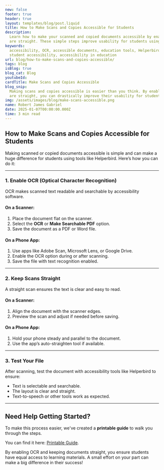 ```yaml
---
new: false
footer: true
header: true
layout: templates/blog/post.liquid
title: How to Make Scans and Copies Accessible for Students
description:
  Learn how to make your scanned and copied documents accessible by enabling OCR and ensuring they
  are straight. These simple steps improve usability for students using tools like Helperbird.
keywords:
  accessibility, OCR, accessible documents, education tools, Helperbird, document scanning tips,
  student accessibility, accessibility in education
url: blog/how-to-make-scans-and-copies-accessible/
tags: blog
isBlog: true
blog_cat: Blog
youtubeId: 
cardTitle: Make Scans and Copies Accessible
blog_snip:
  Making scans and copies accessible is easier than you think. By enabling OCR and ensuring documents
  are straight, you can drastically improve their usability for students using accessibility tools.
img: /assets/images/blog/make-scans-accessible.png
name: Robert James Gabriel
date: 2025-01-07T00:00:00.000Z
time: 3 min read
---
```


## How to Make Scans and Copies Accessible for Students

Making scanned or copied documents accessible is simple and can make a huge difference for students using tools like Helperbird. Here’s how you can do it:

---

### 1. Enable OCR (Optical Character Recognition)

OCR makes scanned text readable and searchable by accessibility software.  

#### **On a Scanner:**  
1. Place the document flat on the scanner.  
2. Select the **OCR** or **Make Searchable PDF** option.  
3. Save the document as a PDF or Word file.  

#### **On a Phone App:**  
1. Use apps like Adobe Scan, Microsoft Lens, or Google Drive.  
2. Enable the OCR option during or after scanning.  
3. Save the file with text recognition enabled.  

---

### 2. Keep Scans Straight  

A straight scan ensures the text is clear and easy to read.  

#### **On a Scanner:**  
1. Align the document with the scanner edges.  
2. Preview the scan and adjust if needed before saving.  

#### **On a Phone App:**  
1. Hold your phone steady and parallel to the document.  
2. Use the app’s auto-straighten tool if available.  

---

### 3. Test Your File  

After scanning, test the document with accessibility tools like Helperbird to ensure:  
- Text is selectable and searchable.  
- The layout is clear and straight.  
- Text-to-speech or other tools work as expected.  

---

## Need Help Getting Started?  

To make this process easier, we've created a **printable guide** to walk you through the steps.

You can find it here: [Printable Guide](https://drive.google.com/file/d/1U4OfhsUvCiA4VjaTnCGu_I8OTPE78O60/view?usp=drive_link).

By enabling OCR and keeping documents straight, you ensure students have equal access to learning materials. A small effort on your part can make a big difference in their success!
